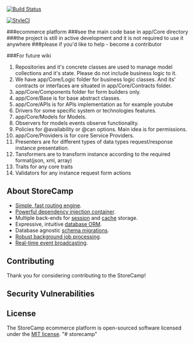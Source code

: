 [![Build Status](https://travis-ci.org/storecamp/storecamp.svg?branch=master)](https://travis-ci.org/storecamp/storecamp)

[![StyleCI](https://styleci.io/repos/83136388/shield?branch=master)](https://styleci.io/repos/83136388)

###ecommerce platform
###see the main code base in app/Core directory
###the project is still in active development and it is not required to use it anywhere
###please if you'd like to help  - become a contributor

###For future wiki
1. Repositories and it's concrete classes are used to manage model collections and it's state.
Please do not include business logic to it.
2. We have app/Core/Logic folder for business logic classes. 
And its'  contracts or interfaces are situated in app/Core/Contracts folder.
3. app/Core/Components folder for form builders only.
4. app/Core/Base is for base abstract classes. 
5. app/Core/APIs is for APIs implementation as for example youtube
6. Drivers for some specific system or technologies features.
7. app/Core/Models for Models.
8. Observers for models events observe functionality.
9. Policies for @availability or @can options. Main idea is for permissions.
10. app/Core/Providers is for core Service Providers.
11. Presenters are for different types of data types request/response instance presentation.
12. Tansformers are to transform instance according to the required format(json, xml, array)
13. Traits for any core traits
14. Validators for any instance request form actions


## About StoreCamp


- [Simple, fast routing engine](https://laravel.com/docs/routing).
- [Powerful dependency injection container](https://laravel.com/docs/container).
- Multiple back-ends for [session](https://laravel.com/docs/session) and [cache](https://laravel.com/docs/cache) storage.
- Expressive, intuitive [database ORM](https://laravel.com/docs/eloquent).
- Database agnostic [schema migrations](https://laravel.com/docs/migrations).
- [Robust background job processing](https://laravel.com/docs/queues).
- [Real-time event broadcasting](https://laravel.com/docs/broadcasting).

## Contributing

Thank you for considering contributing to the StoreCamp!
## Security Vulnerabilities


## License

The StoreCamp ecommerce platform is open-sourced software licensed under the [MIT license](http://opensource.org/licenses/MIT).
"# storecamp" 
